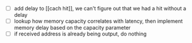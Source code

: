- [ ] add delay to [[cach hit]], we can't figure out that we had a hit without a delay
- [ ] lookup how memory capacity correlates with latency, then implement memory delay based on the capacity parameter
- [ ] if received address is already being output, do nothing